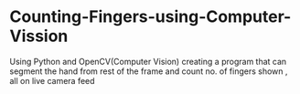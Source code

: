 # Counting-Fingers-using-Computer-Vission
Using Python and OpenCV(Computer Vision) creating   a program that can segment the hand from rest of the frame and count no. of fingers shown , all on live camera feed

